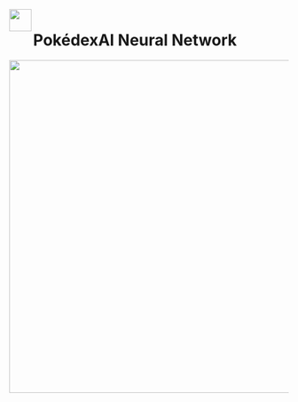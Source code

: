 <span align="left">
  <img src="https://cdn-icons-png.flaticon.com/512/6461/6461928.png" width=40 height=40 align="left">
  <h1 align="left">PokédexAI Neural Network</h1>
</span>

<img src="https://github.com/user-attachments/assets/6983d675-12b1-4000-b943-ff6dc8b6bc07" width=600/>
